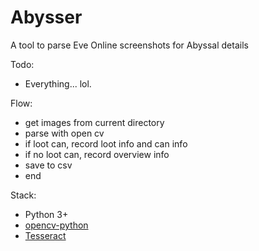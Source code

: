# Abysser
A tool to parse Eve Online screenshots for Abyssal details


Todo: 
 - Everything... lol.
 
 
Flow:

- get images from current directory
- parse with open cv
- if loot can, record loot info and can info
- if no loot can, record overview info
- save to csv
- end

Stack:

- Python 3+
- [opencv-python](https://pypi.org/project/opencv-python/)
- [Tesseract](https://github.com/tesseract-ocr/tesseract/wiki)